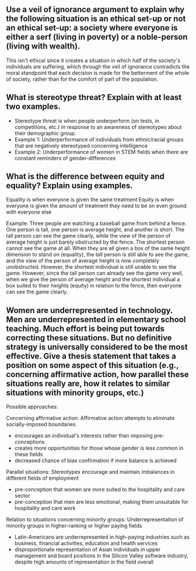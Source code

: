 ## Use a veil of ignorance argument to explain why the following situation is an ethical set-up or not an ethical set-up: a society where everyone is either a serf (living in poverty) or a noble-person (living with wealth).

This isn't ethical since it creates a situation in which half of the society's individuals are suffering, which through the veil of ignorance contradicts the moral standpoint that each decision is made for the betterment of the whole of society, rather than for the comfort of part of the population.

## What is stereotype threat? Explain with at least two examples.

- Stereotype threat is when people underperform (on tests, in competitions, etc.) in response to an awareness of stereotypes about their demographic group.
- Example 1: Underperformance of individuals from ethnic/racial groups that are negatively stereotyped concerning intelligence
- Example 2: Underperformance of women in STEM fields when there are constant reminders of gender-differences

## What is the difference between equity and equality? Explain using examples.

Equality is when everyone is given the same treatment
Equity is when everyone is given the amount of treatment they need to be on even ground with everyone else

Example: Three people are watching a baseball game from behind a fence. One person is tall, one person is average height, and another is short.
The tall person can see the game clearly, while the view of the person of average height is just barely obstructed by the fence. The shortest person cannot see the game at all. When they are all given a box of the same height dimension to stand on (equality), the tall person is still able to see the game, and the view of the person of average height is now completely unobstructed. However, the shortest individual is still unable to see the game.
However, since the tall person can already see the game very well, when we give the person of average height and the shortest individual a box suited to their heights (equity) in relation to the fence, then everyone can see the game clearly.

## Women are underrepresented in technology. Men are underrepresented in elementary school teaching. Much effort is being put towards correcting these situations. But no definitive strategy is universally considered to be the most effective. Give a thesis statement that takes a position on some aspect of this situation (e.g., concerning affirmative action, how parallel these situations really are, how it relates to similar situations with minority groups,  etc.)

Possible approaches:

Concerning affirmative action: Affirmative action attempts to eliminate socially-imposed boundaries
- encourages an individual's interests rather than imposing pre-conceptions
- creates more opportunities for those whose gender is less common in these fields
- decreased chance of bias confirmation if more balance is achieved

Parallel situations: Stereotypes encourage and maintain imbalances in different fields of employment
- pre-conception that women are more suited to the hospitality and care sector
- pre-conception that men are less emotional, making them unsuitable for hospitality and care work

Relation to situations concerning minority groups: Underrepresentation of minority groups in higher-ranking or higher paying fields
- Latin-Americans are underrepresented in high-paying industries such as business, financial activities, education and health services
- disproportionate representation of Asian individuals in upper management and board positions in the Silicon Valley software industry, despite high amounts of representation in the field overall
